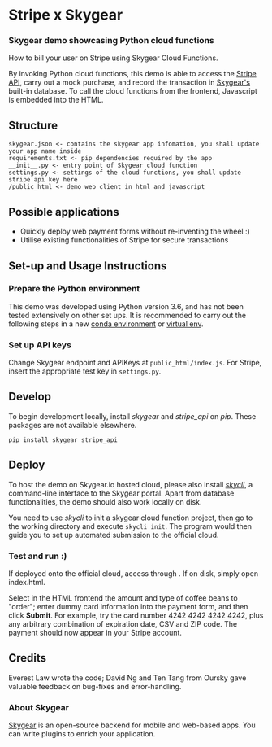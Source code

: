 # Stripe x Skygear
### Skygear demo showcasing Python cloud functions

How to bill your user on Stripe using Skygear Cloud Functions.

By invoking Python cloud functions, this demo is able to access the [Stripe API](https://stripe.com/), carry out a mock purchase, and record the transaction in [Skygear's](https://skygear.io) built-in database. To call the cloud functions from the frontend, Javascript is embedded into the HTML.

## Structure

```
skygear.json <- contains the skygear app infomation, you shall update your app name inside
requirements.txt <- pip dependencies required by the app
__init__.py <- entry point of Skygear cloud function
settings.py <- settings of the cloud functions, you shall update stripe api key here
/public_html <- demo web client in html and javascript

```

## Possible applications
- Quickly deploy web payment forms without re-inventing the wheel :)
- Utilise existing functionalities of Stripe for secure transactions

## Set-up and Usage Instructions
### Prepare the Python environment
This demo was developed using Python version 3.6, and has not been tested extensively on other set ups. It is recommended to carry out the following steps in a new [conda environment](https://conda.io/docs/user-guide/tasks/manage-environments.html) or [virtual env](http://docs.python-guide.org/en/latest/dev/virtualenvs/).


### Set up API keys
Change Skygear endpoint and APIKeys at `public_html/index.js`. For Stripe, insert the appropriate test key in `settings.py`.

## Develop
To begin development locally, install *skygear* and *stripe_api* on *pip*. These packages are not available elsewhere.
```
pip install skygear stripe_api
```

## Deploy

To host the demo on Skygear.io hosted cloud, please also install [*skycli*](https://github.com/SkygearIO/skycli), a command-line interface to the Skygear portal. Apart from database functionalities, the demo should also work locally on disk.

You need to use *skycli* to init a skygear cloud function project, then go to the working directory and execute `skycli init`. The program would then guide you to set up automated submission to the official cloud.

### Test and run :)
If deployed onto the official cloud, access through [](https://[app_name].skygeario.com/static). If on disk, simply open index.html.

Select in the HTML frontend the amount and type of coffee beans to "order"; enter dummy card information into the payment form, and then click **Submit**. For example, try the card number 4242 4242 4242 4242, plus any arbitrary combination of expiration date, CSV and ZIP code. The payment should now appear in your Stripe account.

## Credits
Everest Law wrote the code; David Ng and Ten Tang from Oursky gave valuable feedback on bug-fixes and error-handling.

### About Skygear
[Skygear](https://skygear.io) is an open-source backend for mobile and web-based apps. You can write plugins to enrich your application.
